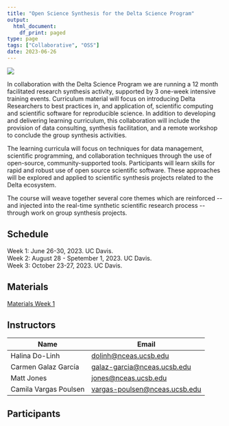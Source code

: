 ```yaml
---
title: "Open Science Synthesis for the Delta Science Program"
output:
  html_document:
    df_print: paged
type: page
tags: ["Collaborative", "OSS"]
date: 2023-06-26
---
```


![](DSP_Logo_Horizontal.jpg)

In collaboration with the Delta Science Program we are running a 12 month facilitated research synthesis activity, supported by 3 one-week intensive training events. Curriculum material will focus on introducing Delta Researchers to best practices in, and application of, scientific computing and
scientific software for reproducible science. In addition to developing and delivering learning curriculum, this collaboration will include the provision of data consulting, synthesis facilitation, and a remote workshop to conclude the group synthesis activities.

The learning curricula will focus on techniques for data management, scientific programming, and collaboration techniques through the use of open-source, community-supported tools. Participants will learn skills for rapid and robust use of open source scientific software. These approaches will be explored and applied to scientific synthesis projects related to the Delta ecosystem.

The course will weave together several core themes which are reinforced -- and injected into the real-time synthetic scientific research process -- through work on group synthesis projects.

## Schedule

Week 1: June 26-30, 2023. UC Davis.  
Week 2: August 28 - Spetember 1, 2023. UC Davis.  
Week 3: October 23-27, 2023. UC Davis.  

## Materials

[Materials Week 1](https://learning.nceas.ucsb.edu/2023-06-delta/)

<!--[Materials Week 2](https://learning.nceas.ucsb.edu/2023-08-delta/)

[Materials Week 3](https://learning.nceas.ucsb.edu/2023-10-delta/) -->


## Instructors

|Name         | Email              |
|-------------|--------------------|
|Halina Do-Linh | dolinh@nceas.ucsb.edu|
|Carmen Galaz García | galaz-garcia@nceas.ucsb.edu|
|Matt Jones | jones@nceas.ucsb.edu|
|Camila Vargas Poulsen | vargas-poulsen@nceas.ucsb.edu |



## Participants
